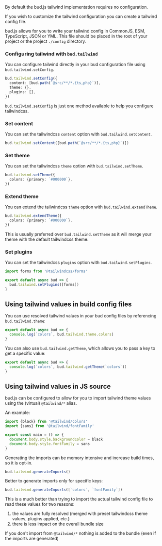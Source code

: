 By default the bud.js tailwind implementation requires no configuration.

If you wish to customize the tailwind configuration you can create a tailwind config file.

bud.js allows for you to write your tailwind config in CommonJS, ESM, TypeScript, JSON or YML. This file should be placed in the root of your project or the project `./config` directory.

### Configuring tailwind with `bud.tailwind`

You can configure tailwind directly in your bud configuration file using `bud.tailwind.setConfig`.

```ts title=bud.config.ts
bud.tailwind.setConfig({
  content: [bud.path(`@src/**/*.{ts,php}`)],
  theme: {},
  plugins: [],
})
```

`bud.tailwind.setConfig` is just one method available to help you configure tailwindcss.

### Set content

You can set the tailwindcss `content` option with `bud.tailwind.setContent`.

```ts title=bud.config.ts
bud.tailwind.setContent([bud.path(`@src/**/*.{ts,php}`)])
```

### Set theme

You can set the tailwindcss `theme` option with `bud.tailwind.setTheme`.

```ts title=bud.config.ts
bud.tailwind.setTheme({
  colors: {primary: `#000000`},
})
```

### Extend theme

You can extend the tailwindcss `theme` option with `bud.tailwind.extendTheme`.

```ts title=bud.config.ts
bud.tailwind.extendTheme({
  colors: {primary: `#000000`},
})
```

This is usually preferred over `bud.tailwind.setTheme` as it will merge your theme with the default tailwindcss theme.

### Set plugins

You can set the tailwindcss `plugins` option with `bud.tailwind.setPlugins`.

```ts title=bud.config.ts
import forms from '@tailwindcss/forms'

export default async bud => {
  bud.tailwind.setPlugins([forms])
}
```

## Using tailwind values in build config files

You can use resolved tailwind values in your bud config files by referencing `bud.tailwind.theme`:

```ts title=bud.config.ts
export default async bud => {
  console.log(`colors`, bud.tailwind.theme.colors)
}
```

You can also use `bud.tailwind.getTheme`, which allows you to pass a key to get a specific value:

```ts title=bud.config.ts
export default async bud => {
  console.log(`colors`, bud.tailwind.getTheme(`colors`))
}
```

## Using tailwind values in JS source

bud.js can be configured to allow for you to import tailwind theme values using the (virtual) `@tailwind/*` alias.

An example:

```ts title=bud.config.ts
import {black} from '@tailwind/colors'
import {sans} from '@tailwind/fontFamily'

export const main = () => {
  document.body.style.backgroundColor = black
  document.body.style.fontFamily = sans
}
```

Generating the imports can be memory intensive and increase build times, so it is opt-in.

```ts title=bud.config.ts
bud.tailwind.generateImports()
```

Better to generate imports only for specific keys:

```ts title=bud.config.ts
bud.tailwind.generateImports([`colors`, `fontFamily`])
```

This is a much better than trying to import the actual tailwind config file to read these values for two reasons:

1. the values are fully resolved (merged with preset tailwindcss theme values, plugins applied, etc.)
2. there is less impact on the overall bundle size

If you don't import from `@tailwind/*` nothing is added to the bundle (even if the imports are generated)

